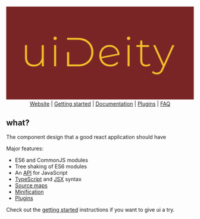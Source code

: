 <p align="center">
  <img src="./images/logo.png" alt="ui: An ui component">
  <br>
  <a href="">Website</a> |
  <a href="">Getting started</a> |
  <a href="">Documentation</a> |
  <a href="">Plugins</a> |
  <a href="">FAQ</a>
</p>

## what?

The component design that a good react application should have

Major features:

- ES6 and CommonJS modules
- Tree shaking of ES6 modules
- An [API](https://esbuild.github.io/api/) for JavaScript
- [TypeScript](https://esbuild.github.io/content-types/#typescript) and [JSX](https://esbuild.github.io/content-types/#jsx) syntax
- [Source maps](https://esbuild.github.io/api/#sourcemap)
- [Minification](https://esbuild.github.io/api/#minify)
- [Plugins](https://esbuild.github.io/plugins/)

Check out the [getting started](https:///) instructions if you want to give ui a try.
